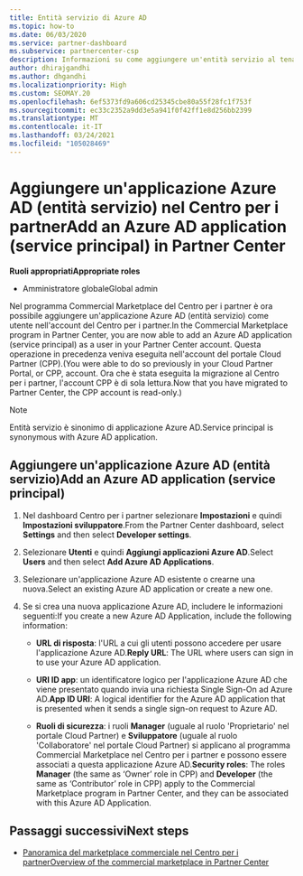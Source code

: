 ```yaml
---
title: Entità servizio di Azure AD
ms.topic: how-to
ms.date: 06/03/2020
ms.service: partner-dashboard
ms.subservice: partnercenter-csp
description: Informazioni su come aggiungere un'entità servizio al tenant di Azure AD. Si tratta di aggiungere un'applicazione Azure AD (entità servizio) nel Centro per i partner.
author: dhirajgandhi
ms.author: dhgandhi
ms.localizationpriority: High
ms.custom: SEOMAY.20
ms.openlocfilehash: 6ef5373fd9a606cd25345cbe80a55f28fc1f753f
ms.sourcegitcommit: ec33c2352a9dd3e5a941f0f42ff1e8d256bb2399
ms.translationtype: MT
ms.contentlocale: it-IT
ms.lasthandoff: 03/24/2021
ms.locfileid: "105028469"
---
```

# <a name="add-an-azure-ad-application-service-principal-in-partner-center"></a><span data-ttu-id="ad261-104">Aggiungere un'applicazione Azure AD (entità servizio) nel Centro per i partner</span><span class="sxs-lookup"><span data-stu-id="ad261-104">Add an Azure AD application (service principal) in Partner Center</span></span>

<span data-ttu-id="ad261-105">**Ruoli appropriati**</span><span class="sxs-lookup"><span data-stu-id="ad261-105">**Appropriate roles**</span></span>

- <span data-ttu-id="ad261-106">Amministratore globale</span><span class="sxs-lookup"><span data-stu-id="ad261-106">Global admin</span></span>

<span data-ttu-id="ad261-107">Nel programma Commercial Marketplace del Centro per i partner è ora possibile aggiungere un'applicazione Azure AD (entità servizio) come utente nell'account del Centro per i partner.</span><span class="sxs-lookup"><span data-stu-id="ad261-107">In the Commercial Marketplace program in Partner Center, you are now able to add an Azure AD application (service principal) as a user in your Partner Center account.</span></span> <span data-ttu-id="ad261-108">Questa operazione in precedenza veniva eseguita nell'account del portale Cloud Partner (CPP).</span><span class="sxs-lookup"><span data-stu-id="ad261-108">(You were able to do so previously in your Cloud Partner Portal, or CPP, account.</span></span> <span data-ttu-id="ad261-109">Ora che è stata eseguita la migrazione al Centro per i partner, l'account CPP è di sola lettura.</span><span class="sxs-lookup"><span data-stu-id="ad261-109">Now that you have migrated to Partner Center, the CPP account is read-only.)</span></span>
 
>[!Note] 
><span data-ttu-id="ad261-110">Entità servizio è sinonimo di applicazione Azure AD.</span><span class="sxs-lookup"><span data-stu-id="ad261-110">Service principal is synonymous with Azure AD application.</span></span>

## <a name="add-an-azure-ad-application-service-principal"></a><span data-ttu-id="ad261-111">Aggiungere un'applicazione Azure AD (entità servizio)</span><span class="sxs-lookup"><span data-stu-id="ad261-111">Add an Azure AD application (service principal)</span></span>

1. <span data-ttu-id="ad261-112">Nel dashboard Centro per i partner selezionare **Impostazioni** e quindi **Impostazioni sviluppatore**.</span><span class="sxs-lookup"><span data-stu-id="ad261-112">From the Partner Center dashboard, select **Settings** and then select **Developer settings**.</span></span>

2. <span data-ttu-id="ad261-113">Selezionare **Utenti** e quindi **Aggiungi applicazioni Azure AD**.</span><span class="sxs-lookup"><span data-stu-id="ad261-113">Select **Users** and then select **Add Azure AD Applications**.</span></span>

3. <span data-ttu-id="ad261-114">Selezionare un'applicazione Azure AD esistente o crearne una nuova.</span><span class="sxs-lookup"><span data-stu-id="ad261-114">Select an existing Azure AD application or create a new one.</span></span>

4. <span data-ttu-id="ad261-115">Se si crea una nuova applicazione Azure AD, includere le informazioni seguenti:</span><span class="sxs-lookup"><span data-stu-id="ad261-115">If you create a new Azure AD Application, include the following information:</span></span>  

   - <span data-ttu-id="ad261-116">**URL di risposta**: l'URL a cui gli utenti possono accedere per usare l'applicazione Azure AD.</span><span class="sxs-lookup"><span data-stu-id="ad261-116">**Reply URL**: The URL where users can sign in to use your Azure AD application.</span></span>

   - <span data-ttu-id="ad261-117">**URI ID app**: un identificatore logico per l'applicazione Azure AD che viene presentato quando invia una richiesta Single Sign-On ad Azure AD.</span><span class="sxs-lookup"><span data-stu-id="ad261-117">**App ID URI**: A logical identifier for the Azure AD application that is presented when it sends a single sign-on request to Azure AD.</span></span>

   - <span data-ttu-id="ad261-118">**Ruoli di sicurezza**: i ruoli **Manager** (uguale al ruolo 'Proprietario' nel portale Cloud Partner) e **Sviluppatore** (uguale al ruolo 'Collaboratore' nel portale Cloud Partner) si applicano al programma Commercial Marketplace nel Centro per i partner e possono essere associati a questa applicazione Azure AD.</span><span class="sxs-lookup"><span data-stu-id="ad261-118">**Security roles**: The roles **Manager** (the same as  ‘Owner’ role in CPP) and **Developer** (the same as ‘Contributor’ role in CPP) apply to the Commercial Marketplace program in Partner Center, and they can be associated with this Azure AD Application.</span></span>  

## <a name="next-steps"></a><span data-ttu-id="ad261-119">Passaggi successivi</span><span class="sxs-lookup"><span data-stu-id="ad261-119">Next steps</span></span>

- [<span data-ttu-id="ad261-120">Panoramica del marketplace commerciale nel Centro per i partner</span><span class="sxs-lookup"><span data-stu-id="ad261-120">Overview of the commercial marketplace in Partner Center</span></span>](csp-commercial-marketplace-overview.md)